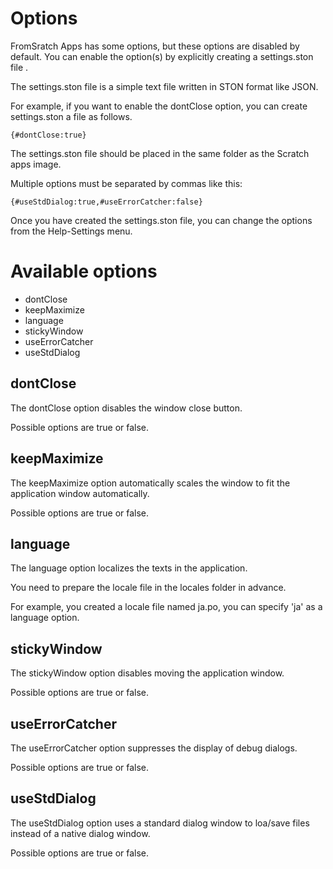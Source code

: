 # Options
FromSratch Apps has some options, but these options are disabled by default.
You can enable the option(s) by explicitly creating a settings.ston file .

The settings.ston file is a simple text file written in STON format like JSON.

For example, if you want to enable the dontClose option, you can create settings.ston a file as follows.

```
{#dontClose:true}
```

The settings.ston file should be placed in the same folder as the Scratch apps image.

Multiple options must be separated by commas like this:

```
{#useStdDialog:true,#useErrorCatcher:false}
```

Once you have created the settings.ston file, you can change the options from the Help-Settings menu.

# Available options
- dontClose
- keepMaximize
- language
- stickyWindow
- useErrorCatcher
- useStdDialog

## dontClose
The dontClose option disables the window close button.

Possible options are true or false.

## keepMaximize
The keepMaximize option automatically scales the window to fit the application window automatically.

Possible options are true or false.

## language
The language option localizes the texts in the application.

You need to prepare the locale file in the locales folder in advance.

For example, you created a locale file named ja.po, you can specify 'ja' as a language option.

## stickyWindow
The stickyWindow option disables moving the application window.

Possible options are true or false.

## useErrorCatcher
The useErrorCatcher option suppresses the display of debug dialogs.

Possible options are true or false.

## useStdDialog
The useStdDialog option uses a standard dialog window to loa/save files instead of a native dialog window.

Possible options are true or false.
